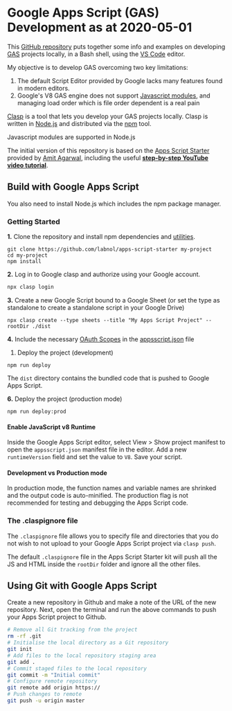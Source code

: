 # Google Apps Script (GAS) Development as at 2020-05-01

This [GitHub repository](https://github.com/spr12ian/my-apps-script-starter/) puts together some info and examples on developing [GAS](https://developers.google.com/apps-script) projects locally, in a Bash shell, using the [VS Code](https://code.visualstudio.com/) editor.

My objective is to develop GAS overcoming two key limitations:

1. The default Script Editor provided by Google lacks many features found in modern editors.
2. Google's V8 GAS engine does not support [Javascript modules](https://developer.mozilla.org/en-US/docs/Web/JavaScript/Guide/Modules), and managing load order which is file order dependent is a real pain

[Clasp](https://developers.google.com/apps-script/guides/clasp) is a tool that lets you develop your GAS projects locally. Clasp is written in [Node.js](https://developer.mozilla.org/en-US/docs/Glossary/Node.js) and distributed via the [npm](https://www.npmjs.com/) tool.

Javascript modules are supported in Node.js

The initial version of this repository is based on the [Apps Script Starter](https://awesomeopensource.com/project/labnol/apps-script-starter) provided by [Amit Agarwal](https://www.labnol.org/about), including the useful **[step-by-step YouTube video tutorial](https://www.youtube.com/watch?v=KxdCIbeO4Uk)**.

## Build with Google Apps Script

You also need to install Node.js which includes the npm package manager.

### Getting Started

**1.** Clone the repository and install npm dependencies and [utilities](TOOLS.md).

```
git clone https://github.com/labnol/apps-script-starter my-project
cd my-project
npm install
```

**2.** Log in to Google clasp and authorize using your Google account.

``` sh
npx clasp login
```

**3.** Create a new Google Script bound to a Google Sheet (or set the type as standalone to create a standalone script in your Google Drive)

```
npx clasp create --type sheets --title "My Apps Script Project" --rootDir ./dist
```

**4.** Include the necessary [OAuth Scopes](./scopes.md) in the [appsscript.json](./appsscript.json) file

1. Deploy the project (development)

```
npm run deploy
```

The `dist` directory contains the bundled code that is pushed to Google Apps Script.

**6.** Deploy the project (production mode)

```
npm run deploy:prod
```

#### Enable JavaScript v8 Runtime

Inside the Google Apps Script editor, select View > Show project manifest to open the `appsscript.json` manifest file in the editor. Add a new `runtimeVersion` field and set the value to `V8`. Save your script.

#### Development vs Production mode

In production mode, the function names and variable names are shrinked and the output code is auto-minified. The production flag is not recommended for testing and debugging the Apps Script code.

### The .claspignore file

The `.claspignore` file allows you to specify file and directories that you do not wish to not upload to your Google Apps Script project via `clasp push`.

The default `.claspignore` file in the Apps Script Starter kit will push all the JS and HTML inside the `rootDir` folder and ignore all the other files.

## Using Git with Google Apps Script

Create a new repository in Github and make a note of the URL of the new repository. Next, open the terminal and run the above commands to push your Apps Script project to Github.

``` sh
# Remove all Git tracking from the project
rm -rf .git
# Initialise the local directory as a Git repository
git init
# Add files to the local repository staging area
git add .
# Commit staged files to the local repository
git commit -m "Initial commit"
# Configure remote repository
git remote add origin https://
# Push changes to remote
git push -u origin master
```
